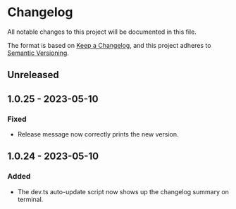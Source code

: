 # Changelog

All notable changes to this project will be documented in this file.

The format is based on [Keep a Changelog](https://keepachangelog.com/en/1.0.0/),
and this project adheres to
[Semantic Versioning](https://semver.org/spec/v2.0.0.html).

## Unreleased

## 1.0.25 - 2023-05-10
### Fixed
- Release message now correctly prints the new version.

## 1.0.24 - 2023-05-10
### Added
- The dev.ts auto-update script now shows up the changelog summary on terminal.
